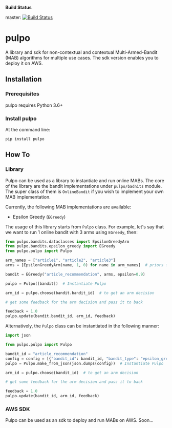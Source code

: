 **Build Status**

master: [![Build Status](https://travis-ci.org/pm3310/pulpo.svg?branch=master)](https://travis-ci.org/pm3310/pulpo)

# pulpo

A library and sdk for non-contextual and contextual Multi-Armed-Bandit (MAB) algorithms for multiple use cases. The sdk version enables you to deploy it on AWS. 

## Installation

### Prerequisites

pulpo requires Python 3.6+

### Install pulpo

At the command line:

    pip install pulpo

## How To

### Library

Pulpo can be used as a library to instantiate and run online MABs. The core of the library are the bandit implementations under `pulpo/badnits` module. The super class of them is `OnlineBandit` if you wish to implement your own MAB implementation.

Currently, the following MAB implementations are available:
- Epsilon Greedy (`EGreedy`)

The usage of this library starts from `Pulpo` class. For example, let's say that we want to run 1 online bandit with 3 arms using `EGreedy`, then:
```Python
from pulpo.bandits.dataclasses import EpsilonGreedyArm
from pulpo.bandits.epsilon_greedy import EGreedy
from pulpo.pulpo import Pulpo

arm_names = ["article1", "article2", "article3"]
arms = [EpsilonGreedyArm(name, 1, 0) for name in arm_names]  # priors for n=1 and sum=0, i.e. steps and total reward so far

bandit = EGreedy("article_recommendation", arms, epsilon=0.9)

pulpo = Pulpo([bandit])  # Instantiate Pulpo

arm_id = pulpo.choose(bandit.bandit_id)  # to get an arm decision

# get some feedback for the arm decision and pass it to back

feedback = 1.0
pulpo.update(bandit.bandit_id, arm_id, feedback)
```

Alternatively, the `Pulpo` class can be instantiated in the following manner:
```Python
import json

from pulpo.pulpo import Pulpo

bandit_id = "article_recommendation"
config = config = [{"bandit_id": bandit_id, "bandit_type": "epsilon_greedy", "arm_ids": ["article1", "article2", "article3"]}]
pulpo = Pulpo.make_from_json(json.dumps(config))  # Instantiate Pulpo

arm_id = pulpo.choose(bandit_id)  # to get an arm decision

# get some feedback for the arm decision and pass it to back

feedback = 1.0
pulpo.update(bandit_id, arm_id, feedback)
```

### AWS SDK

Pulpo can be used as an sdk to deploy and run MABs on AWS. Soon...